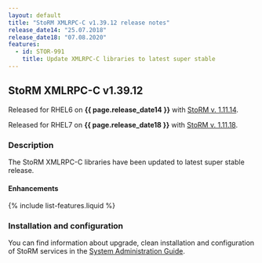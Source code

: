 ```yaml
---
layout: default
title: "StoRM XMLRPC-C v1.39.12 release notes"
release_date14: "25.07.2018"
release_date18: "07.08.2020"
features:
  - id: STOR-991
    title: Update XMLRPC-C libraries to latest super stable
---
```


## StoRM XMLRPC-C v1.39.12

Released for RHEL6 on **{{ page.release_date14 }}** with [StoRM v. 1.11.14][release-notes14].

Released for RHEL7 on **{{ page.release_date18 }}** with [StoRM v. 1.11.18][release-notes18].

### Description

The StoRM XMLRPC-C libraries have been updated to latest super stable release.

#### Enhancements

{% include list-features.liquid %}

### Installation and configuration

You can find information about upgrade, clean installation and configuration of
StoRM services in the [System Administration Guide][storm-sysadmin-guide].

[release-notes14]: {{site.baseurl}}/release-notes/StoRM-v1.11.14.html
[release-notes18]: {{site.baseurl}}/release-notes/StoRM-v1.11.18.html
[storm-sysadmin-guide]: {{site.baseurl}}/documentation/sysadmin-guide/1.11.18
